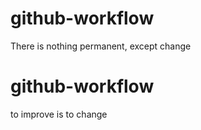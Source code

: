 # github-workflow
There is nothing permanent, except change
# github-workflow
to improve is to change

